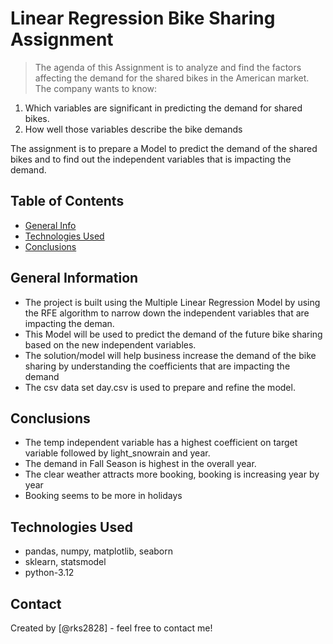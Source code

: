 # Linear Regression Bike Sharing Assignment 
> The agenda of this Assignment is to analyze and find the factors affecting the demand for the shared bikes in the American market. The company wants to know:
1. Which variables are significant in predicting the demand for shared bikes.
2. How well those variables describe the bike demands

The assignment is to prepare a Model to predict the demand of the shared bikes and to find out the independent variables that is impacting the demand.

## Table of Contents
* [General Info](#general-information)
* [Technologies Used](#technologies-used)
* [Conclusions](#conclusions)


## General Information
- The project is built using the Multiple Linear Regression Model by using the RFE algorithm to narrow down the independent variables that are impacting the deman.
- This Model will be used to predict the demand of the future bike sharing based on the new independent variables.
- The solution/model will help business increase the demand of the bike sharing by understanding the coefficients that are impacting the demand
- The csv data set day.csv is used to prepare and refine the model.


## Conclusions
- The temp independent variable has a highest coefficient on target variable followed by light_snowrain and year.
- The demand in Fall Season is highest in the overall year.
- The clear weather attracts more booking, booking is increasing year by year
- Booking seems to be more in holidays


## Technologies Used
- pandas, numpy, matplotlib, seaborn
- sklearn, statsmodel
- python-3.12


## Contact
Created by [@rks2828] - feel free to contact me!
